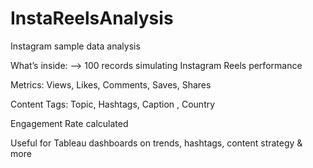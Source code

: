 # InstaReelsAnalysis
Instagram sample data analysis

What’s inside:
--> 100 records simulating Instagram Reels performance

Metrics: Views, Likes, Comments, Saves, Shares

Content Tags: Topic, Hashtags, Caption , Country 

Engagement Rate calculated

Useful for Tableau dashboards on trends, hashtags, content strategy & more
